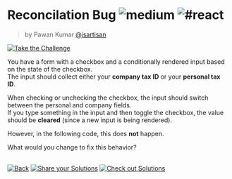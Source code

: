<!--info-header-start--><h1>Reconcilation Bug <img src="https://img.shields.io/badge/-medium-d9901a" alt="medium"/> <img src="https://img.shields.io/badge/-%23react-999" alt="#react"/></h1><blockquote><p>by Pawan Kumar <a href="https://github.com/jsartisan" target="_blank">@jsartisan</a></p></blockquote><p><a href="https://frontend-challenges.com/challenges/360-reconcilation-bug" target="_blank"><img src="https://img.shields.io/badge/-Take%20the%20Challenge-0d99ff?logo=javascript&logoColor=white" alt="Take the Challenge"/></a> </p><!--info-header-end-->

You have a form with a checkbox and a conditionally rendered input based on the state of the checkbox.  
The input should collect either your **company tax ID** or your **personal tax ID**.

When checking or unchecking the checkbox, the input should switch between the personal and company fields.  
If you type something in the input and then toggle the checkbox, the value should be **cleared** (since a new input is being rendered).

However, in the following code, this does **not** happen.

What would you change to fix this behavior?

<!--info-footer-start--><br><a href="../../README.md" target="_blank"><img src="https://img.shields.io/badge/-Back-grey" alt="Back"/></a> <a href="https://github.com/jsartisan/frontend-challenges/issues/new?template=answer.md&labels=answer,360,undefined&title=360%20-%20Reconcilation%20Bug%20-%20undefined&body=" target="_blank"><img src="https://img.shields.io/badge/-Share%20your%20Solutions-teal" alt="Share your Solutions"/></a> <a href="https://github.com/jsartisan/frontend-challenges/issues?q=label%3A360+label%3Aanswer+sort%3Areactions-%2B1-desc" target="_blank"><img src="https://img.shields.io/badge/-Check%20out%20Solutions-de5a77?logo=awesome-lists&logoColor=white" alt="Check out Solutions"/></a> <!--info-footer-end-->
